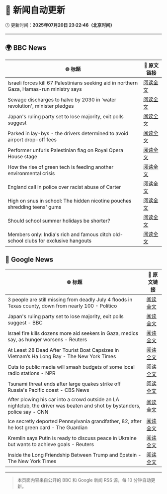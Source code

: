 # 🧠 新闻自动更新

🕒 更新时间：**2025年07月20日 23:22:46（北京时间）**

---

## 🌍 BBC News

| 🌐 标题 | 🔗 原文链接 |
|--------|-------------|
| Israeli forces kill 67 Palestinians seeking aid in northern Gaza, Hamas-run ministry says | [阅读全文](https://www.bbc.com/news/articles/c8rp62480r3o) |
| Sewage discharges to halve by 2030 in 'water revolution', minister pledges | [阅读全文](https://www.bbc.com/news/articles/c4g8m8r6grzo) |
| Japan's ruling party set to lose majority, exit polls suggest | [阅读全文](https://www.bbc.com/news/articles/c8xvn90yr8go) |
| Parked in lay-bys - the drivers determined to avoid airport drop-off fees | [阅读全文](https://www.bbc.com/news/articles/cd78lee2enpo) |
| Performer unfurls Palestinian flag on Royal Opera House stage | [阅读全文](https://www.bbc.com/news/articles/c20n9yzxyyvo) |
| How the rise of green tech is feeding another environmental crisis | [阅读全文](https://www.bbc.com/news/articles/c30741j351go) |
| England call in police over racist abuse of Carter | [阅读全文](https://www.bbc.com/sport/football/articles/c2k1wwv7jkwo) |
| High on snus in school: The hidden nicotine pouches shredding teens' gums | [阅读全文](https://www.bbc.com/news/articles/c9395ywzg73o) |
| Should school summer holidays be shorter? | [阅读全文](https://www.bbc.com/news/articles/cp82x4709n0o) |
| Members only: India's rich and famous ditch old-school clubs for exclusive hangouts | [阅读全文](https://www.bbc.com/news/articles/cx2nwp9z39lo) |

## 📰 Google News

| 🌐 标题 | 🔗 原文链接 |
|--------|-------------|
| 3 people are still missing from deadly July 4 floods in Texas county, down from nearly 100 - Politico | [阅读全文](https://news.google.com/rss/articles/CBMihwFBVV95cUxOWnh2bWlKM0k2Q2hSS2xNNUhKVzdKY3hwX3JtcDl3ZVdtMUp2b09OT3h5M2ZQa252dUxaelFEdFdoUVk4RDEtb3VEeFhDQ0U5UEhEc292Ni1CMUJfWkVyaENpcTRPVm1yQVE0c0Y0eG9DTXBNZnJNRkE3ZHR5Vk51Sm9iWGNIa1U?oc=5) |
| Japan's ruling party set to lose majority, exit polls suggest - BBC | [阅读全文](https://news.google.com/rss/articles/CBMiWkFVX3lxTE81RmhXaFk3eFBKRDh4QWg1b0gwenFxakQtWFBHemR0akJ5LWFId3lwbXU4YjhFZFVQYkdYbTdsY0ZfWjNVaEJGMHh5dVNfVmpsVjZ2TGxscjBsdw?oc=5) |
| Israel fire kills dozens more aid seekers in Gaza, medics say, as hunger worsens - Reuters | [阅读全文](https://news.google.com/rss/articles/CBMixAFBVV95cUxNUGM4WGdlM1hzRGU1VmJ0b3ktVHY0QjgwM0dQYS15SXlTdDdmT2NkTzBnRUNtNUl5ck1Ma2pXUU1Ma0lZSFI3Y09lbDVaa2hMMkFhTkwyS1hZYmhRbDZLdkNzcUdrd3JkaWktVWtZUk1XRGpfZlN1UGx4UzhHalRwQjctR2FtbEJBRF9FZmk3dEFKZWp5QjdoODNJaVY5TlgxYXY4dlRHNVBCVDYtalRyMmVKazhERURyNHdXUXBuakN5bWFv?oc=5) |
| At Least 28 Dead After Tourist Boat Capsizes in Vietnam’s Ha Long Bay - The New York Times | [阅读全文](https://news.google.com/rss/articles/CBMihwFBVV95cUxQWkNoSUQ1d19qdXFfVmIzNmRYZDRsTzJzVUw4VV9CYUZBVDZnSVJ0ZHlZSDRQX2lwRExIUkl6Rm1GT3k3eFUtRERuZFlvSklxMVdlRFJnRFVZOWpSbHlaUVRSM1dmZWcxSjA5UklHS0pOTTFNcTgxazNkckNLOEx5M1pDMjNITGc?oc=5) |
| Cuts to public media will smash budgets of some local radio stations - NPR | [阅读全文](https://news.google.com/rss/articles/CBMiwAFBVV95cUxQYmduYVNBamp2TUxVR3c1M00xVTlTSmlRa1hwZzIwTjVhY2J6ZEkzT0dNSGxFQmNYQ3gxanJZblVkU3duYWF4RXhXbHRESXAzc1pCb3h4VmFMODVPX00wamJpc0FFNHdwZ0Y2S1NWVkZneUNJNzdtdmV3cGtYNzRtbXhwX0JGN2RwNnl3emI5VHJOQUZIWmpkMGlnSTVFd3ZsMUpfaE8tV3FOSkQwMkJxZDFqcVpJS1pVVjV3dGdEX3A?oc=5) |
| Tsunami threat ends after large quakes strike off Russia's Pacific coast - CBS News | [阅读全文](https://news.google.com/rss/articles/CBMijAFBVV95cUxOSmtTUDJMbW5qYVVvcTRoUzRXaVVKcjdjdXF4aWJCUWl6NlgzT1piTTZLUXExekEtakllRndhazNTbjdsYVNJc2tBZmZvMHFUSXhwVmt2XzhxM3dCYml0cE83Zmw2X1JTbkkzd0NfSWREem1uNEpqS1hVQUdjY1FwNW0xeENobnE1ZFVvTdIBkgFBVV95cUxPeUk3X3dtWUZmeDFZVHd6V0JndVNPZTluMFc5bnJ4MnZhVzgwYUV3X3dWdWxjalliQnY4WDBEdlZoQV9ERDFJVHVCM0plZXJVdVZyeWNPU3gzMEVfb3d5VUZBQjhiWU5kd2U1eGhHdHRZMEROTGk2WEZrUEVEQktJQnlqa2lhSHBDRXlIN0hCVGFtUQ?oc=5) |
| After plowing his car into a crowd outside an LA nightclub, the driver was beaten and shot by bystanders, police say - CNN | [阅读全文](https://news.google.com/rss/articles/CBMijgFBVV95cUxNNkN3Q3RVOUlNTGFWbkk3Skxja0NZVjZJaW4ySzEwQmp6ZzNFOXV1WUFtaTAtbnVCTUxDVjVTSVd5VXl1cjQtbUJPN3pzYmQwaV8zRHQ0bXE3Y2ZRV2s4aW1fN0YtNWxEVlBvUm5DcW8taGNmQ3d2WDBrWmRULUs4RXJ4NnZGcHZsMU9MNnB30gGTAUFVX3lxTE55bjFGSUxiR2RrT1A1T2lCcXhySEE2aDRvbC1jeTltRExMeF9yWm5USDZHRmZ3dER4TVBCYzF4NUJsaTVmRWdSeEpKd3U5VE5tTU1RTmo3azZRT1JtdjRYR1pKYXRZXzJveWVVTXlEZ1c0bVNIQ1JaNHVpSEJsUnY0M0FSRWhpMzJfUW5JVlpsRElpSQ?oc=5) |
| Ice secretly deported Pennsylvania grandfather, 82, after he lost green card - The Guardian | [阅读全文](https://news.google.com/rss/articles/CBMiiAFBVV95cUxNUklOV2FaeU84NTl5c1dDdDhUZWF5NG9ZdHA0TGVObWZLaURTcmpkN2VKTTgzSkdMWXdoaFo5TlN3V252RVI2V0dLZTY3R0JfdUxjcVR1R3hCUzZmWUNMT2xmbjdIb09jczJ0N2pONnp1eEh0ZzJJcmlIbXN0RjFXbkVGODBOQ3Ft?oc=5) |
| Kremlin says Putin is ready to discuss peace in Ukraine but wants to achieve goals - Reuters | [阅读全文](https://news.google.com/rss/articles/CBMizAFBVV95cUxNcEhCS3pReVRmSVhoLUN2NUhvWWp4NkpJR2xWenp4WGZTNkplRWYzNm9LVXRYOVYwRVpDdUQ4cTBycEVnd2o5TTdSdWtOY19NRTJVb01HWDBGREZvZnhKUnRjMDZhNUU2N2RRaFFnNE1tUENrenpsNENJbUtPdVhpNlRqWDFpUnJLT0FzdXRlalozOHFNemdSaFRJZFdsd1RyT0lublRNNC0ya1JTdnM1aV9aMklQeHdTMTdJRUIxM0tMaTZWWlRxbm51Y2g?oc=5) |
| Inside the Long Friendship Between Trump and Epstein - The New York Times | [阅读全文](https://news.google.com/rss/articles/CBMiiwFBVV95cUxPNHFLY0dZY0gwendOSE0zVTBBNjY3RHlYbjlPVENIN3huUkxwLVB0MHZwM21kanJfM05CbjMzbzB5eU9OYU9GRHpNZ0VzV29HaWlxR0dFd0RRYmFSZThCc0JYZ2tFMTZPVWI2UGFQdTBMaTBQeThFZ3FLakJUam1GUEJndHhXV2JiOGNR?oc=5) |

---
> 本页面内容来自公开的 BBC 和 Google 新闻 RSS 源，每 10 分钟自动更新。